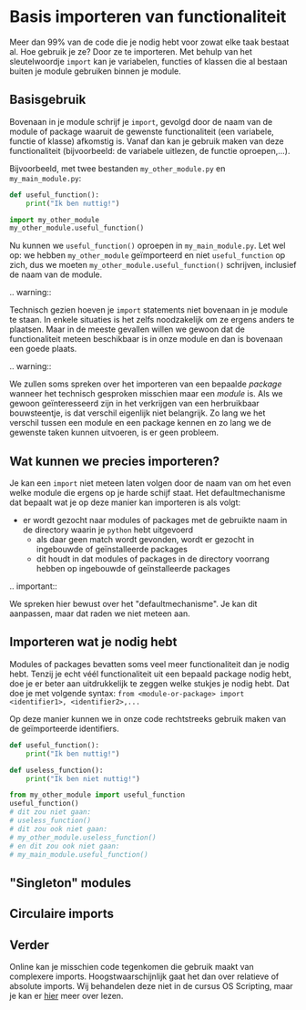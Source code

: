 # Basis importeren van functionaliteit
Meer dan 99% van de code die je nodig hebt voor zowat elke taak bestaat al. Hoe gebruik je ze? Door ze te importeren. Met behulp van het sleutelwoordje `import` kan je variabelen, functies of klassen die al bestaan buiten je module gebruiken binnen je module.

## Basisgebruik
Bovenaan in je module schrijf je `import`, gevolgd door de naam van de module of package waaruit de gewenste functionaliteit (een variabele, functie of klasse) afkomstig is. Vanaf dan kan je gebruik maken van deze functionaliteit (bijvoorbeeld: de variabele uitlezen, de functie oproepen,...).

Bijvoorbeeld, met twee bestanden `my_other_module.py` en `my_main_module.py`:

```python
def useful_function():
    print("Ik ben nuttig!")
```

```python
import my_other_module
my_other_module.useful_function()
```

Nu kunnen we `useful_function()` oproepen in `my_main_module.py`. Let wel op: we hebben `my_other_module` geïmporteerd en niet `useful_function` op zich, dus we moeten `my_other_module.useful_function()` schrijven, inclusief de naam van de module.

.. warning::

   Technisch gezien hoeven je `import` statements niet bovenaan in je module te staan. In enkele situaties is het zelfs noodzakelijk om ze ergens anders te plaatsen. Maar in de meeste gevallen willen we gewoon dat de functionaliteit meteen beschikbaar is in onze module en dan is bovenaan een goede plaats.

.. warning::

   We zullen soms spreken over het importeren van een bepaalde *package* wanneer het technisch gesproken misschien maar een *module* is. Als we gewoon geïnteresseerd zijn in het verkrijgen van een herbruikbaar bouwsteentje, is dat verschil eigenlijk niet belangrijk. Zo lang we het verschil tussen een module en een package kennen en zo lang we de gewenste taken kunnen uitvoeren, is er geen probleem.

## Wat kunnen we precies importeren?
Je kan een `import` niet meteen laten volgen door de naam van om het even welke module die ergens op je harde schijf staat. Het defaultmechanisme dat bepaalt wat je op deze manier kan importeren is als volgt:

- er wordt gezocht naar modules of packages met de gebruikte naam in de directory waarin je `python` hebt uitgevoerd
  - als daar geen match wordt gevonden, wordt er gezocht in ingebouwde of geïnstalleerde packages
  - dit houdt in dat modules of packages in de directory voorrang hebben op ingebouwde of geïnstalleerde packages

.. important::

   We spreken hier bewust over het "defaultmechanisme". Je kan dit aanpassen, maar dat raden we niet meteen aan.

## Importeren wat je nodig hebt
Modules of packages bevatten soms veel meer functionaliteit dan je nodig hebt. Tenzij je echt véél functionaliteit uit een bepaald package nodig hebt, doe je er beter aan uitdrukkelijk te zeggen welke stukjes je nodig hebt. Dat doe je met volgende syntax: `from <module-or-package> import <identifier1>, <identifier2>,...`

Op deze manier kunnen we in onze code rechtstreeks gebruik maken van de geïmporteerde identifiers.

```python
def useful_function():
    print("Ik ben nuttig!")

def useless_function():
    print("Ik ben niet nuttig!")
```

```python
from my_other_module import useful_function
useful_function()
# dit zou niet gaan:
# useless_function()
# dit zou ook niet gaan:
# my_other_module.useless_function()
# en dit zou ook niet gaan:
# my_main_module.useful_function()
```

## "Singleton" modules


## Circulaire imports

## Verder
Online kan je misschien code tegenkomen die gebruik maakt van complexere imports. Hoogstwaarschijnlijk gaat het dan over relatieve of absolute imports. Wij behandelen deze niet in de cursus OS Scripting, maar je kan er [hier](https://realpython.com/absolute-vs-relative-python-imports/) meer over lezen.
